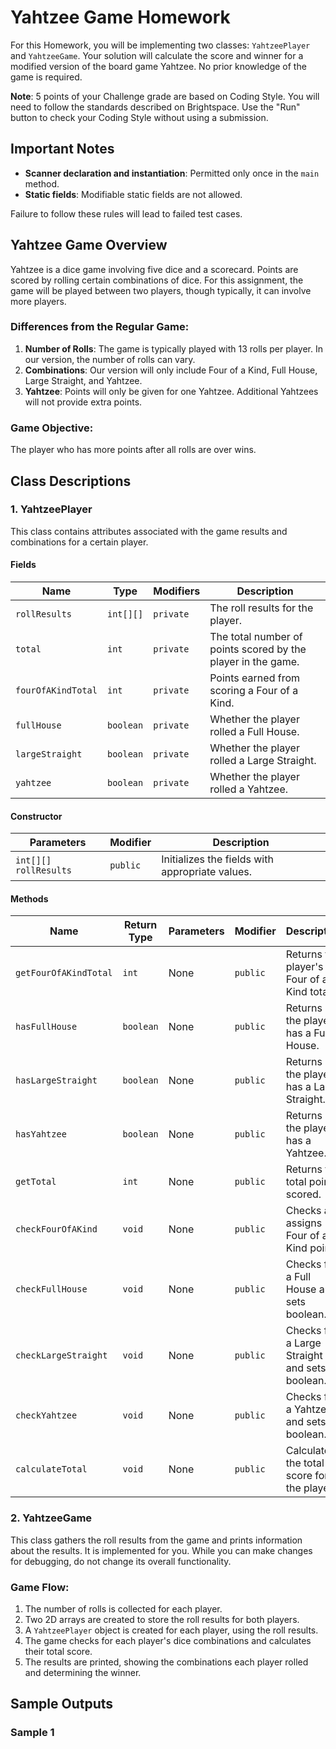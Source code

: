 # Yahtzee Game Homework

For this Homework, you will be implementing two classes: `YahtzeePlayer` and `YahtzeeGame`. Your solution will calculate the score and winner for a modified version of the board game Yahtzee. No prior knowledge of the game is required.

**Note**: 5 points of your Challenge grade are based on Coding Style. You will need to follow the standards described on Brightspace. Use the "Run" button to check your Coding Style without using a submission.

## Important Notes
- **Scanner declaration and instantiation**: Permitted only once in the `main` method.
- **Static fields**: Modifiable static fields are not allowed.

Failure to follow these rules will lead to failed test cases.

## Yahtzee Game Overview
Yahtzee is a dice game involving five dice and a scorecard. Points are scored by rolling certain combinations of dice. For this assignment, the game will be played between two players, though typically, it can involve more players.

### Differences from the Regular Game:
1. **Number of Rolls**: The game is typically played with 13 rolls per player. In our version, the number of rolls can vary.
2. **Combinations**: Our version will only include Four of a Kind, Full House, Large Straight, and Yahtzee.
3. **Yahtzee**: Points will only be given for one Yahtzee. Additional Yahtzees will not provide extra points.

### Game Objective:
The player who has more points after all rolls are over wins.

## Class Descriptions

### 1. YahtzeePlayer
This class contains attributes associated with the game results and combinations for a certain player.

#### Fields
| Name | Type | Modifiers | Description |
| ---- | ---- | --------- | ----------- |
| `rollResults` | `int[][]` | `private` | The roll results for the player. |
| `total` | `int` | `private` | The total number of points scored by the player in the game. |
| `fourOfAKindTotal` | `int` | `private` | Points earned from scoring a Four of a Kind. |
| `fullHouse` | `boolean` | `private` | Whether the player rolled a Full House. |
| `largeStraight` | `boolean` | `private` | Whether the player rolled a Large Straight. |
| `yahtzee` | `boolean` | `private` | Whether the player rolled a Yahtzee. |

#### Constructor
| Parameters | Modifier | Description |
| ---------- | -------- | ----------- |
| `int[][] rollResults` | `public` | Initializes the fields with appropriate values. |

#### Methods
| Name | Return Type | Parameters | Modifier | Description |
| ---- | ----------- | ---------- | -------- | ----------- |
| `getFourOfAKindTotal` | `int` | None | `public` | Returns the player's Four of a Kind total. |
| `hasFullHouse` | `boolean` | None | `public` | Returns if the player has a Full House. |
| `hasLargeStraight` | `boolean` | None | `public` | Returns if the player has a Large Straight. |
| `hasYahtzee` | `boolean` | None | `public` | Returns if the player has a Yahtzee. |
| `getTotal` | `int` | None | `public` | Returns the total points scored. |
| `checkFourOfAKind` | `void` | None | `public` | Checks and assigns Four of a Kind points. |
| `checkFullHouse` | `void` | None | `public` | Checks for a Full House and sets boolean. |
| `checkLargeStraight` | `void` | None | `public` | Checks for a Large Straight and sets boolean. |
| `checkYahtzee` | `void` | None | `public` | Checks for a Yahtzee and sets boolean. |
| `calculateTotal` | `void` | None | `public` | Calculates the total score for the player. |

### 2. YahtzeeGame
This class gathers the roll results from the game and prints information about the results. It is implemented for you. While you can make changes for debugging, do not change its overall functionality.

### Game Flow:
1. The number of rolls is collected for each player.
2. Two 2D arrays are created to store the roll results for both players.
3. A `YahtzeePlayer` object is created for each player, using the roll results.
4. The game checks for each player's dice combinations and calculates their total score.
5. The results are printed, showing the combinations each player rolled and determining the winner.

## Sample Outputs

### Sample 1
